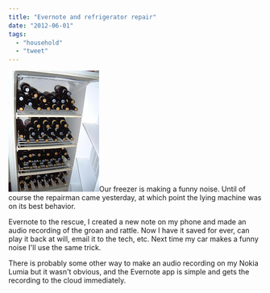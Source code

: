 ```yaml
---
title: "Evernote and refrigerator repair"
date: "2012-06-01"
tags: 
  - "household"
  - "tweet"
---
```


[![(fczuardi @ flickr)](images/freezer-fczuardi@flickr.jpg "freezer (fczuardi@flickr)")](http://theludwigs.com/wp-content/uploads/2012/05/freezer-fczuardi@flickr.jpg)Our freezer is making a funny noise. Until of course the repairman came yesterday, at which point the lying machine was on its best behavior.

Evernote to the rescue, I created a new note on my phone and made an audio recording of the groan and rattle. Now I have it saved for ever, can play it back at will, email it to the tech, etc. Next time my car makes a funny noise I'll use the same trick.

There is probably some other way to make an audio recording on my Nokia Lumia but it wasn't obvious, and the Evernote app is simple and gets the recording to the cloud immediately.
